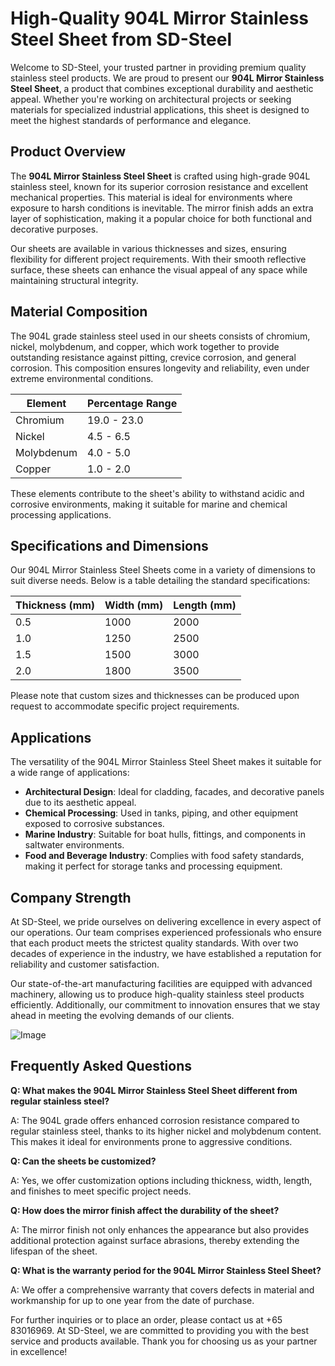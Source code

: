 # High-Quality 904L Mirror Stainless Steel Sheet from SD-Steel

Welcome to SD-Steel, your trusted partner in providing premium quality stainless steel products. We are proud to present our **904L Mirror Stainless Steel Sheet**, a product that combines exceptional durability and aesthetic appeal. Whether you're working on architectural projects or seeking materials for specialized industrial applications, this sheet is designed to meet the highest standards of performance and elegance.

## Product Overview

The **904L Mirror Stainless Steel Sheet** is crafted using high-grade 904L stainless steel, known for its superior corrosion resistance and excellent mechanical properties. This material is ideal for environments where exposure to harsh conditions is inevitable. The mirror finish adds an extra layer of sophistication, making it a popular choice for both functional and decorative purposes.

Our sheets are available in various thicknesses and sizes, ensuring flexibility for different project requirements. With their smooth reflective surface, these sheets can enhance the visual appeal of any space while maintaining structural integrity.

## Material Composition

The 904L grade stainless steel used in our sheets consists of chromium, nickel, molybdenum, and copper, which work together to provide outstanding resistance against pitting, crevice corrosion, and general corrosion. This composition ensures longevity and reliability, even under extreme environmental conditions.

| **Element** | **Percentage Range** |
|-------------|----------------------|
| Chromium    | 19.0 - 23.0         |
| Nickel       | 4.5 - 6.5           |
| Molybdenum   | 4.0 - 5.0           |
| Copper      | 1.0 - 2.0           |

These elements contribute to the sheet's ability to withstand acidic and corrosive environments, making it suitable for marine and chemical processing applications.

## Specifications and Dimensions

Our 904L Mirror Stainless Steel Sheets come in a variety of dimensions to suit diverse needs. Below is a table detailing the standard specifications:

| **Thickness (mm)** | **Width (mm)** | **Length (mm)** |
|--------------------|----------------|-----------------|
| 0.5               | 1000          | 2000           |
| 1.0               | 1250          | 2500           |
| 1.5               | 1500          | 3000           |
| 2.0               | 1800          | 3500           |

Please note that custom sizes and thicknesses can be produced upon request to accommodate specific project requirements.

## Applications

The versatility of the 904L Mirror Stainless Steel Sheet makes it suitable for a wide range of applications:

- **Architectural Design**: Ideal for cladding, facades, and decorative panels due to its aesthetic appeal.
- **Chemical Processing**: Used in tanks, piping, and other equipment exposed to corrosive substances.
- **Marine Industry**: Suitable for boat hulls, fittings, and components in saltwater environments.
- **Food and Beverage Industry**: Complies with food safety standards, making it perfect for storage tanks and processing equipment.

## Company Strength

At SD-Steel, we pride ourselves on delivering excellence in every aspect of our operations. Our team comprises experienced professionals who ensure that each product meets the strictest quality standards. With over two decades of experience in the industry, we have established a reputation for reliability and customer satisfaction.

Our state-of-the-art manufacturing facilities are equipped with advanced machinery, allowing us to produce high-quality stainless steel products efficiently. Additionally, our commitment to innovation ensures that we stay ahead in meeting the evolving demands of our clients.

![Image](https://github.com/user-attachments/assets/2567258e-e124-4816-932d-1809bd27ef0b)

## Frequently Asked Questions

**Q: What makes the 904L Mirror Stainless Steel Sheet different from regular stainless steel?**

A: The 904L grade offers enhanced corrosion resistance compared to regular stainless steel, thanks to its higher nickel and molybdenum content. This makes it ideal for environments prone to aggressive conditions.

**Q: Can the sheets be customized?**

A: Yes, we offer customization options including thickness, width, length, and finishes to meet specific project needs.

**Q: How does the mirror finish affect the durability of the sheet?**

A: The mirror finish not only enhances the appearance but also provides additional protection against surface abrasions, thereby extending the lifespan of the sheet.

**Q: What is the warranty period for the 904L Mirror Stainless Steel Sheet?**

A: We offer a comprehensive warranty that covers defects in material and workmanship for up to one year from the date of purchase.

For further inquiries or to place an order, please contact us at +65 83016969. At SD-Steel, we are committed to providing you with the best service and products available. Thank you for choosing us as your partner in excellence!